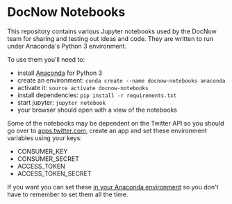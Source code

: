 # DocNow Notebooks

This repository contains various Jupyter notebooks used by the DocNow team
for sharing and testing out ideas and code. They are written to run under 
Anaconda's Python 3 environment.

To use them you'll need to:

* install [Anaconda] for Python 3
* create an environment: `conda create --name docnow-notebooks anaconda`
* activate it: `source activate docnow-notebooks`
* install dependencies: `pip install -r requirements.txt`
* start jupyter: `jupyter notebook`
* your browser should open with a view of the notebooks

Some of the notebooks may be dependent on the Twitter API so you should go over
to [apps.twitter.com], create an app and set these environment variables using
your keys:

* CONSUMER_KEY
* CONSUMER_SECRET
* ACCESS_TOKEN
* ACCESS_TOKEN_SECRET

If you want you can set these [in your Anaconda environment] so you don't have
to remember to set them all the time.

[Anaconda]: https://www.continuum.io/downloads
[apps.twitter.com]: https://apps.twitter.com
[in your Anaconda environment]: http://conda.pydata.org/docs/using/envs.html#saved-environment-variables
